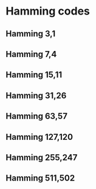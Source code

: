 # Hamming codes
## Hamming 3,1
## Hamming 7,4
## Hamming 15,11
## Hamming 31,26
## Hamming 63,57
## Hamming 127,120
## Hamming 255,247
## Hamming 511,502